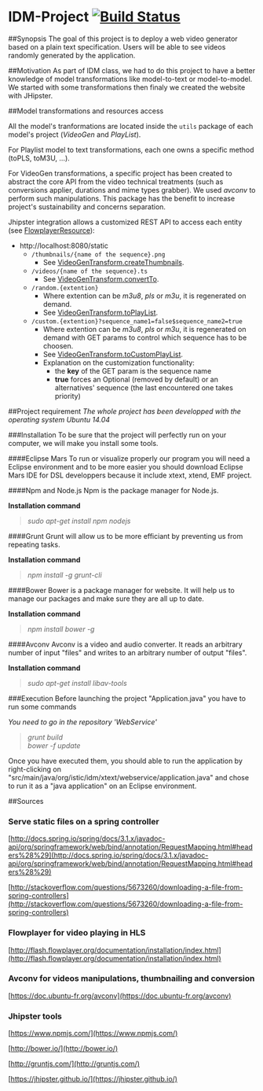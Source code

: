 # IDM-Project [![Build Status](https://travis-ci.org/StephaneMangin/IDM-Project.svg)](https://travis-ci.org/StephaneMangin/IDM-Project)

##Synopsis
The goal of this project is to deploy a web video generator based on a plain text specification. Users will be able to see videos randomly generated by the application.

##Motivation
As part of IDM class, we had to do this project to have a better knowledge of model transformations like model-to-text or model-to-model.
We started with some transformations then finaly we created the website with JHipster.

##Model transformations and resources access

All the model's tranformations are located inside the ``utils`` package of each model's project (*VideoGen* and *PlayList*).

For Playlist model to text transformations, each one owns a specific method (toPLS, toM3U, ...).

For VideoGen transformations, a specific project has been created to abstract the core API from the video technical treatments (such as conversions applier, durations and mime types grabber). We used *avconv* to perform such manipulations. This package has the benefit to increase project's sustainability and concerns separation.

Jhipster integration allows a customized REST API to access each entity (see [FlowplayerResource](WebService/src/main/java/org/istic/idm/xtext/webservice/web/rest/FlowplayerResource.java)): 
 - http://localhost:8080/static
    - ``/thumbnails/{name of the sequence}.png``
      - See [VideoGenTransform.createThumbnails](org.istic.idm.xtext.videogen/src/org/istic/idm/xtext/videogen/utils/VideoGenTransform.xtend).
    - ``/videos/{name of the sequence}.ts``
      - See [VideoGenTransform.convertTo](org.istic.idm.xtext.videogen/src/org/istic/idm/xtext/videogen/utils/VideoGenTransform.xtend).
    - ``/random.{extention}``
      - Where extention can be *m3u8*, *pls* or *m3u*, it is regenerated on demand.
      - See [VideoGenTransform.toPlayList](org.istic.idm.xtext.videogen/src/org/istic/idm/xtext/videogen/utils/VideoGenTransform.xtend).
    - ``/custom.{extention}?sequence_name1=false$sequence_name2=true``
      - Where extention can be *m3u8*, *pls* or *m3u*, it is regenerated on demand with GET params to control which sequence has to be choosen.
      - See [VideoGenTransform.toCustomPlayList](org.istic.idm.xtext.videogen/src/org/istic/idm/xtext/videogen/utils/VideoGenTransform.xtend).
      - Explanation on the customization functionality:
         - the __key__ of the GET param is the sequence name
         - __true__ forces an Optional (removed by default) or an alternatives' sequence (the last encountered one takes priority)

##Project requirement
*The whole project has been developped with the operating system Ubuntu 14.04*

###Installation
To be sure that the project will perfectly run on your computer, we will make you install some tools.

####Eclipse Mars
To run or visualize properly our program you will need a Eclipse environment and to be more easier you should download Eclipse Mars IDE for DSL developpers because it include xtext, xtend, EMF project.

####Npm and Node.js
Npm is the package manager for Node.js.

**Installation command**

>*sudo apt-get install npm nodejs*

####Grunt
Grunt will allow us to be more efficiant by preventing us from repeating tasks.

**Installation command**

>*npm install -g grunt-cli*

####Bower
Bower is a package manager for website. It will help us to manage our packages and make sure they are all up to date.

**Installation command**

>*npm install bower -g*

####Avconv
Avconv is a video and audio converter. It reads an arbitrary number of input "files" and writes to an arbitrary number of output "files".

**Installation command**

>*sudo apt-get install libav-tools*

###Execution
Before launching the project "Application.java" you have to run some commands

*You need to go in the repository 'WebService'*

>*grunt build*  
*bower -f update*

Once you have executed them, you should able to run the application by right-clicking on "src/main/java/org/istic/idm/xtext/webservice/application.java" and chose to run it as a "java application" on an Eclipse environment.

##Sources

### Serve static files on a spring controller
[http://docs.spring.io/spring/docs/3.1.x/javadoc-api/org/springframework/web/bind/annotation/RequestMapping.html#headers%28%29](http://docs.spring.io/spring/docs/3.1.x/javadoc-api/org/springframework/web/bind/annotation/RequestMapping.html#headers%28%29)

[http://stackoverflow.com/questions/5673260/downloading-a-file-from-spring-controllers](http://stackoverflow.com/questions/5673260/downloading-a-file-from-spring-controllers)

### Flowplayer for video playing in HLS

[http://flash.flowplayer.org/documentation/installation/index.html](http://flash.flowplayer.org/documentation/installation/index.html)

### Avconv for videos manipulations, thumbnailing and conversion

[https://doc.ubuntu-fr.org/avconv](https://doc.ubuntu-fr.org/avconv)

### Jhipster tools

[https://www.npmjs.com/](https://www.npmjs.com/)

[http://bower.io/](http://bower.io/)

[http://gruntjs.com/](http://gruntjs.com/)

[https://jhipster.github.io/](https://jhipster.github.io/)
